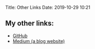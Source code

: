 Title: Other Links
Date: 2019-10-29 10:21

## My other links:
- [GitHub](https://github.com/yxwangnju) 
- [Medium (a blog website)](https://medium.com/@audreywongkg)

